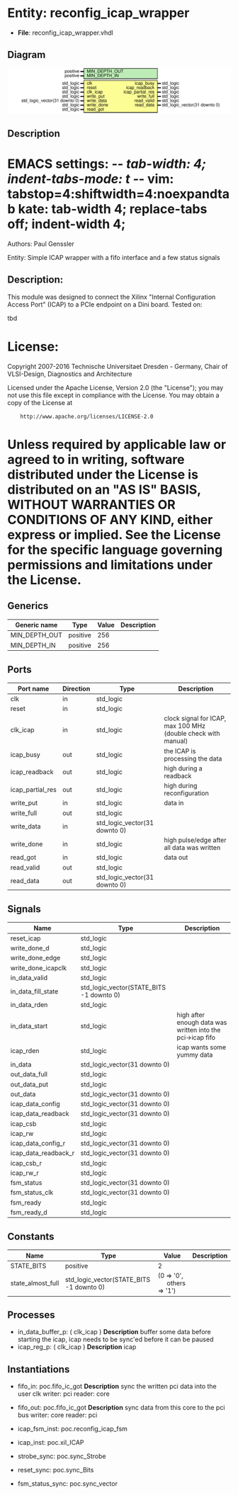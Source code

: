 # Entity: reconfig_icap_wrapper

- **File**: reconfig_icap_wrapper.vhdl
## Diagram

![Diagram](reconfig_icap_wrapper.svg "Diagram")
## Description

 EMACS settings: -*-  tab-width: 4; indent-tabs-mode: t -*-
 vim: tabstop=4:shiftwidth=4:noexpandtab
 kate: tab-width 4; replace-tabs off; indent-width 4;
 =============================================================================
 Authors:					Paul Genssler

 Entity:					Simple ICAP wrapper with a fifo interface and a few status signals

 Description:
 -------------------------------------
 This module was designed to connect the Xilinx "Internal Configuration Access Port" (ICAP)
 to a PCIe endpoint on a Dini board. Tested on:

 tbd

 License:
 =============================================================================
 Copyright 2007-2016 Technische Universitaet Dresden - Germany,
										 Chair of VLSI-Design, Diagnostics and Architecture

 Licensed under the Apache License, Version 2.0 (the "License");
 you may not use this file except in compliance with the License.
 You may obtain a copy of the License at

		http://www.apache.org/licenses/LICENSE-2.0

 Unless required by applicable law or agreed to in writing, software
 distributed under the License is distributed on an "AS IS" BASIS,
 WITHOUT WARRANTIES OR CONDITIONS OF ANY KIND, either express or implied.
 See the License for the specific language governing permissions and
 limitations under the License.
 =============================================================================
## Generics

| Generic name  | Type     | Value | Description |
| ------------- | -------- | ----- | ----------- |
| MIN_DEPTH_OUT | positive | 256   |             |
| MIN_DEPTH_IN  | positive | 256   |             |
## Ports

| Port name        | Direction | Type                          | Description                                                    |
| ---------------- | --------- | ----------------------------- | -------------------------------------------------------------- |
| clk              | in        | std_logic                     |                                                                |
| reset            | in        | std_logic                     |                                                                |
| clk_icap         | in        | std_logic                     |  clock signal for ICAP, max 100 MHz (double check with manual) |
| icap_busy        | out       | std_logic                     |  the ICAP is processing the data                               |
| icap_readback    | out       | std_logic                     |  high during a readback                                        |
| icap_partial_res | out       | std_logic                     |  high during reconfiguration                                   |
| write_put        | in        | std_logic                     | data in                                                        |
| write_full       | out       | std_logic                     |                                                                |
| write_data       | in        | std_logic_vector(31 downto 0) |                                                                |
| write_done       | in        | std_logic                     |  high pulse/edge after all data was written                    |
| read_got         | in        | std_logic                     | data out                                                       |
| read_valid       | out       | std_logic                     |                                                                |
| read_data        | out       | std_logic_vector(31 downto 0) |                                                                |
## Signals

| Name                 | Type                                     | Description                                                 |
| -------------------- | ---------------------------------------- | ----------------------------------------------------------- |
| reset_icap           | std_logic                                |                                                             |
| write_done_d         | std_logic                                |                                                             |
| write_done_edge      | std_logic                                |                                                             |
| write_done_icapclk   | std_logic                                |                                                             |
| in_data_valid        | std_logic                                |                                                             |
| in_data_fill_state   | std_logic_vector(STATE_BITS -1 downto 0) |                                                             |
| in_data_rden         | std_logic                                |                                                             |
| in_data_start        | std_logic                                |  high after enough data was written into the pci->icap fifo |
| icap_rden            | std_logic                                |  icap wants some yummy data                                 |
| in_data              | std_logic_vector(31 downto 0)            |                                                             |
| out_data_full        | std_logic                                |                                                             |
| out_data_put         | std_logic                                |                                                             |
| out_data             | std_logic_vector(31 downto 0)            |                                                             |
| icap_data_config     | std_logic_vector(31 downto 0)            |                                                             |
| icap_data_readback   | std_logic_vector(31 downto 0)            |                                                             |
| icap_csb             | std_logic                                |                                                             |
| icap_rw              | std_logic                                |                                                             |
| icap_data_config_r   | std_logic_vector(31 downto 0)            |                                                             |
| icap_data_readback_r | std_logic_vector(31 downto 0)            |                                                             |
| icap_csb_r           | std_logic                                |                                                             |
| icap_rw_r            | std_logic                                |                                                             |
| fsm_status           | std_logic_vector(31 downto 0)            |                                                             |
| fsm_status_clk       | std_logic_vector(31 downto 0)            |                                                             |
| fsm_ready            | std_logic                                |                                                             |
| fsm_ready_d          | std_logic                                |                                                             |
## Constants

| Name              | Type                                     | Value                                                          | Description |
| ----------------- | ---------------------------------------- | -------------------------------------------------------------- | ----------- |
| STATE_BITS        | positive                                 |  2                                                             |             |
| state_almost_full | std_logic_vector(STATE_BITS -1 downto 0) |  (0 => '0',<br><span style="padding-left:20px"> others => '1') |             |
## Processes
- in_data_buffer_p: ( clk_icap )
**Description**
 buffer some data before starting the icap, icap needs to be sync'ed before it can be paused 
- icap_reg_p: ( clk_icap )
**Description**
 icap 
## Instantiations

- fifo_in: poc.fifo_ic_got
**Description**
 sync the written pci data into the user clk
 writer: pci
 reader: core

- fifo_out: poc.fifo_ic_got
**Description**
 sync data from this core to the pci bus
 writer: core
 reader: pci

- icap_fsm_inst: poc.reconfig_icap_fsm
- icap_inst: poc.xil_ICAP
- strobe_sync: poc.sync_Strobe
- reset_sync: poc.sync_Bits
- fsm_status_sync: poc.sync_vector
